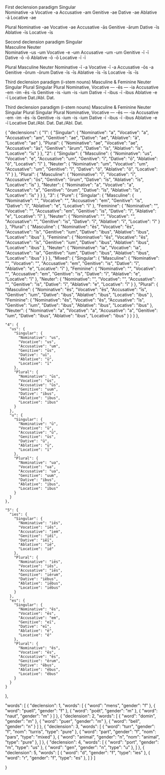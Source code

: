 First declension paradigm
Singular	
Nominative -a
Vocative	-a
Accusative	-am
Genitive	-ae
Dative	-ae
Ablative	-ā
Locative	-ae

Plural
Nominative -ae
Vocative	-ae
Accusative	-ās
Genitive	-ārum
Dative	-īs
Ablative	-īs
Locative	-īs


Second declension paradigm
Singular	
    Masculine	Neuter	
Nominative  -us -um
Vocative    -e  -um
Accusative  -um -um
Genitive    -ī  -ī
Dative  -ō  -ō
Ablative    -ō  -ō
Locative    -ī  -ī

Plural
    Masculine	Neuter
Nominative	-ī	-a
Vocative	-ī  -a
Accusative  -ōs -a
Genitive	-ōrum   -ōrum
Dative  -īs -īs
Ablative    -īs -īs
Locative    -īs -īs



Third declension paradigm
(i-stem nouns)
Masculine &
Feminine	Neuter
Singular	Plural	Singular	Plural
Nominative, Vocative	—	-ēs	—	-ia
Accusative	-em
-im	-ēs
-īs
Genitive	-is	-ium	-is	-ium
Dative	-ī	-ibus	-ī	-ibus
Ablative	-e
-ī
Locative	Dat./Abl.	Dat.


Third declension paradigm
(i-stem nouns)
Masculine &
Feminine	Neuter
Singular	Plural	Singular	Plural
Nominative, Vocative	—	-ēs	—	-ia
Accusative	-em
-im	-ēs
-īs
Genitive	-is	-ium	-is	-ium
Dative	-ī	-ibus	-ī	-ibus
Ablative	-e
-ī
Locative	Dat./Abl.	Dat.	Dat./Abl.	Dat.

{
  "declensions": {
    "1": {
      "Singular": {
        "Nominative": "a",
        "Vocative": "a",
        "Accusative": "am",
        "Genitive": "ae",
        "Dative": "ae",
        "Ablative": "ā",
        "Locative": "ae"
      },
      "Plural": {
        "Nominative": "ae",
        "Vocative": "ae",
        "Accusative": "ās",
        "Genitive": "ārum",
        "Dative": "īs",
        "Ablative": "īs",
        "Locative": "īs"
      }
    },
    "2": {
      "Singular": {
        "Masculine": {
          "Nominative": "us",
          "Vocative": "e",
          "Accusative": "um",
          "Genitive": "ī",
          "Dative": "ō",
          "Ablative": "ō",
          "Locative": "ī"
        },
        "Neuter": {
          "Nominative": "um",
          "Vocative": "um",
          "Accusative": "um",
          "Genitive": "ī",
          "Dative": "ō",
          "Ablative": "ō",
          "Locative": "ī"
        }
      },
      "Plural": {
        "Masculine": {
          "Nominative": "ī",
          "Vocative": "ī",
          "Accusative": "ōs",
          "Genitive": "ōrum",
          "Dative": "īs",
          "Ablative": "īs",
          "Locative": "īs"
        },
        "Neuter": {
          "Nominative": "a",
          "Vocative": "a",
          "Accusative": "a",
          "Genitive": "ōrum",
          "Dative": "īs",
          "Ablative": "īs",
          "Locative": "īs"
        }
      }
    },
    "3": {
      "Pure": {
        "Singular": {
          "Masculine": {
            "Nominative": "",
            "Vocative": "",
            "Accusative": "em",
            "Genitive": "is",
            "Dative": "ī",
            "Ablative": "e",
            "Locative": "ī"
          },
          "Feminine": {
            "Nominative": "",
            "Vocative": "",
            "Accusative": "em",
            "Genitive": "is",
            "Dative": "ī",
            "Ablative": "e",
            "Locative": "ī"
          },
          "Neuter": {
            "Nominative": "",
            "Vocative": "",
            "Accusative": "",
            "Genitive": "is",
            "Dative": "ī",
            "Ablative": "ī",
            "Locative": "ī"
          }
        },
        "Plural": {
          "Masculine": {
            "Nominative": "ēs",
            "Vocative": "ēs",
            "Accusative": "īs",
            "Genitive": "ium",
            "Dative": "ibus",
            "Ablative": "ibus",
            "Locative": "ibus"
          },
          "Feminine": {
            "Nominative": "ēs",
            "Vocative": "ēs",
            "Accusative": "īs",
            "Genitive": "ium",
            "Dative": "ibus",
            "Ablative": "ibus",
            "Locative": "ibus"
          },
          "Neuter": {
            "Nominative": "ia",
            "Vocative": "ia",
            "Accusative": "ia",
            "Genitive": "ium",
            "Dative": "ibus",
            "Ablative": "ibus",
            "Locative": "ibus"
          }
        }
      },
      "Mixed": {
        "Singular": {
          "Masculine": {
            "Nominative": "",
            "Vocative": "",
            "Accusative": "em",
            "Genitive": "is",
            "Dative": "ī",
            "Ablative": "e",
            "Locative": "ī"
          },
          "Feminine": {
            "Nominative": "",
            "Vocative": "",
            "Accusative": "em",
            "Genitive": "is",
            "Dative": "ī",
            "Ablative": "e",
            "Locative": "ī"
          },
          "Neuter": {
            "Nominative": "",
            "Vocative": "",
            "Accusative": "",
            "Genitive": "is",
            "Dative": "ī",
            "Ablative": "e",
            "Locative": "ī"
          }
        },
        "Plural": {
          "Masculine": {
            "Nominative": "ēs",
            "Vocative": "ēs",
            "Accusative": "īs",
            "Genitive": "ium",
            "Dative": "ibus",
            "Ablative": "ibus",
            "Locative": "ibus"
          },
          "Feminine": {
            "Nominative": "ēs",
            "Vocative": "ēs",
            "Accusative": "īs",
            "Genitive": "ium",
            "Dative": "ibus",
            "Ablative": "ibus",
            "Locative": "ibus"
          },
          "Neuter": {
            "Nominative": "a",
            "Vocative": "a",
            "Accusative": "a",
            "Genitive": "ium",
            "Dative": "ibus",
            "Ablative": "ibus",
            "Locative": "ibus"
          }
        }
      }
    },

    "4": {
      "us": {
        "Singular": {
          "Nominative": "us",
          "Vocative": "us",
          "Accusative": "um",
          "Genitive": "ūs",
          "Dative": "uī",
          "Ablative": "ū",
          "Locative": "ī"
        },
        "Plural": {
          "Nominative": "ūs",
          "Vocative": "ūs",
          "Accusative": "ūs",
          "Genitive": "uum",
          "Dative": "ibus",
          "Ablative": "ibus",
          "Locative": "ibus"
        }
      },
      "u": {
        "Singular": {
          "Nominative": "ū",
          "Vocative": "ū",
          "Accusative": "ū",
          "Genitive": "ūs",
          "Dative": "ū",
          "Ablative": "ū",
          "Locative": "ī"
        },
        "Plural": {
          "Nominative": "ua",
          "Vocative": "ua",
          "Accusative": "ua",
          "Genitive": "uum",
          "Dative": "ibus",
          "Ablative": "ibus",
          "Locative": "ibus"
        }
      }
    },

    "5": {
      "ies": {
        "Singular": {
          "Nominative": "iēs",
          "Vocative": "iēs",
          "Accusative": "iem",
          "Genitive": "iēī",
          "Dative": "iēī",
          "Ablative": "iē",
          "Locative": "iē"
        },
        "Plural": {
          "Nominative": "iēs",
          "Vocative": "iēs",
          "Accusative": "iēs",
          "Genitive": "iērum",
          "Dative": "iēbus",
          "Ablative": "iēbus",
          "Locative": "iēbus"
        }
      },
      "es": {
        "Singular": {
          "Nominative": "ēs",
          "Vocative": "ēs",
          "Accusative": "em",
          "Genitive": "eī",
          "Dative": "eī",
          "Ablative": "ē",
          "Locative": "ē"
        },
        "Plural": {
          "Nominative": "ēs",
          "Vocative": "ēs",
          "Accusative": "ēs",
          "Genitive": "ērum",
          "Dative": "ēbus",
          "Ablative": "ēbus",
          "Locative": "ēbus"
        }
      }
    }
  },

  "words": [
    {
      "declension": 1,
      "words": [
        { "word": "mens", "gender": "f" },
        { "word": "puell", "gender": "f" },
        { "word": "poēt", "gender": "m" },
        { "word": "naut", "gender": "m" }
      ]
    },
    {
      "declension": 2,
      "words": [
        { "word": "domin", "gender": "m" },
        { "word": "puer", "gender": "m" },
        { "word": "bell", "gender": "n" }
      ]
    },
    {
      "declension": 3,
      "words": [
        { "word": "turr", "gender": "f", "nom": "turris", "type": "pure" },
        { "word": "part", "gender": "f", "nom": "pars", "type": "mixed" },
        { "word": "animal", "gender": "n", "nom": "animal", "type": "pure" },
      ]
    },
    {
      "declension": 4,
      "words": [
        { "word": "port", "gender": "m", "type": "us" },
        { "word": "gen", "gender": "n", "type": "u" },
      ]
    },
    {
      "declension": 5,
      "words": [
        { "word": "d", "gender": "f", "type": "ies" },
        { "word": "r", "gender": "f", "type": "es" },
      ]
    }
  ]

}




